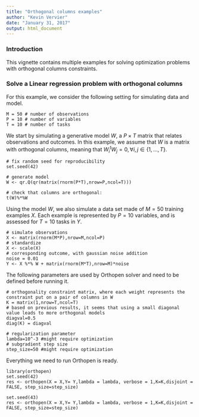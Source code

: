```yaml
---
title: "Orthogonal columns examples"
author: "Kevin Vervier"
date: "January 31, 2017"
output: html_document
---
```


### Introduction

This vignette contains multiple examples for solving optimization problems with orthogonal columns constraints.

### Solve a Linear regression problem with orthogonal columns

For this example, we consider the following setting for simulating data and model.

```{r}
M = 50 # number of observations
P = 10 # number of variables
T = 10 # number of tasks
```
We start by simulating a generative model $W$, a $P\times T$ matrix that relates observations and outcomes. In this example, we assume that $W$ is a matrix with orthogonal columns, meaning that $W_i^tW_j = 0, \forall i,j \in \lbrace1,...,T\rbrace$.

```{r}
# fix random seed for reproducibility
set.seed(42)

# generate model
W <- qr.Q(qr(matrix(rnorm(P*T),nrow=P,ncol=T)))

# check that columns are orthogonal:
t(W)%*%W
```

Using the model $W$, we also simulate a data set made of $M=50$ training examples $X$. Each example is represented by $P=10$ variables, and is assessed for $T=10$ tasks in $Y$.

```{r}
# simulate observations
X <- matrix(rnorm(M*P),nrow=M,ncol=P) 
# standardize
X <- scale(X)
# corresponding outcome, with gaussian noise addition
noise = 0.01
Y <- X %*% W + matrix(rnorm(M*T),nrow=M)*noise
```

The following parameters are used by Orthopen solver and need to be defined before running it.
```{r}
# orthogonality constraint matrix, where each weight represents the constraint put on a pair of columns in W
K = matrix(1,nrow=T,ncol=T)
# based on previous results, it seems that using a small diagonal value leads to more orthogonal models
diagval=0.5
diag(K) = diagval

# regularization parameter
lambda=10^-3 #might require optimization
# subgradient step size
step_size=50 #might require optimization
```

Everything we need to run Orthopen is ready.

```{r}
library(orthopen)
set.seed(42)
res <- orthopen(X = X,Y= Y,lambda = lambda, verbose = 1,K=K,disjoint = FALSE, step_size=step_size)

set.seed(43)
res <- orthopen(X = X,Y= Y,lambda = lambda, verbose = 1,K=K,disjoint = FALSE, step_size=step_size)

```


